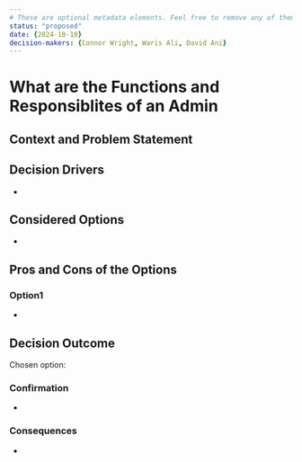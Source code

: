 ```yaml
---
# These are optional metadata elements. Feel free to remove any of them.
status: "proposed"
date: {2024-10-10}
decision-makers: {Connor Wright, Waris Ali, David Ani}
---
```


# What are the Functions and Responsiblites of an Admin

## Context and Problem Statement



## Decision Drivers

* 

## Considered Options

* 

## Pros and Cons of the Options

### Option1

* 


## Decision Outcome

Chosen option: 

### Confirmation

* 

### Consequences

* 
